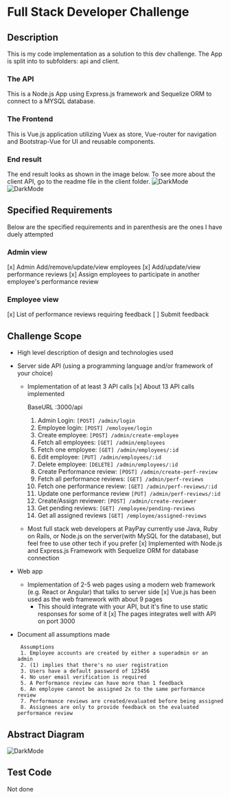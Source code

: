 
# Full Stack Developer Challenge

## Description
This is my code implementation as a solution to this dev challenge. The App is split into to subfolders: api and client. 

### The API 
This is a Node.js App using Express.js framework and Sequelize ORM to connect to a MYSQL database.

### The Frontend
This is Vue.js application utilizing Vuex as store, Vue-router for navigation and Bootstrap-Vue for UI and reusable components.

### End result 
The end result looks as shown in the image below. To see more about the client API, go to the readme file in the client folder.
![DarkMode](https://s2.aconvert.com/convert/p3r68-cdx67/tb7ph-pcar4.png?dl=0=250x250)
![DarkMode](https://s2.aconvert.com/convert/p3r68-cdx67/t6yhi-9rhbd.png?dl=0=250x250)

## Specified Requirements
Below are the specified requirements and in parenthesis are the ones I have duely attempted
### Admin view
[x] Admin Add/remove/update/view employees
[x] Add/update/view performance reviews 
[x] Assign employees to participate in another employee's performance review

### Employee view
[x] List of performance reviews requiring feedback
[ ] Submit feedback

## Challenge Scope
* High level description of design and technologies used

* Server side API (using a programming language and/or framework of your choice)
  * Implementation of at least 3 API calls
    [x] About 13 API calls implemented

    BaseURL :3000/api
    1. Admin Login: `[POST] /admin/login`
    2. Employee login: `[POST] /emoloyee/login`
    3. Create employee: `[POST] /admin/create-employee`
    4. Fetch all employees: `[GET] /admin/employees`
    5. Fetch one employee: `[GET] /admin/employees/:id`
    6. Edit employee: `[PUT] /admin/employees/:id`
    7. Delete employee: `[DELETE] /admin/employees/:id`
    8. Create Performance review: `[POST] /admin/create-perf-review`
    9. Fetch all performance reviews: `[GET] /admin/perf-reviews`
    10. Fetch one performance review: `[GET] /admin/perf-reviews/:id`
    11. Update one performance review `[PUT] /admin/perf-reviews/:id`
    12. Create/Assign reviewer: `[POST] /admin/create-reviewer`
    13. Get pending reviews: `[GET] /employee/pending-reviews`
    14. Get all assigned reviews `[GET] /employee/assigned-reviews`
    
  * Most full stack web developers at PayPay currently use Java, Ruby on Rails, or Node.js on the server(with MySQL for the database), but feel free to use other tech if you prefer
    [x] Implemented with Node.js and Express.js Framework with Sequelize ORM for database connection
* Web app
  * Implementation of 2-5 web pages using a modern web framework (e.g. React or Angular) that talks to server side
     [x] Vue.js has been used as the web framework with about 9 pages
    * This should integrate with your API, but it's fine to use static responses for some of it 
       [x] The pages integrates well with API on port 3000
* Document all assumptions made
   ```
    Assumptions
    1. Employee accounts are created by either a superadmin or an admin
    2. (1) implies that there's no user registration
    3. Users have a default password of 123456
    4. No user email verification is required
    5. A Performance review can have more than 1 feedback
    6. An employee cannot be assigned 2x to the same performance review
    7. Performance reviews are created/evaluated before being assigned
    8. Assignees are only to provide feedback on the evaluated performance review
   ```
## Abstract Diagram
![DarkMode](https://s2.aconvert.com/convert/p3r68-cdx67/tgo1j-6wjaq.png?dl=0=250x250)

## Test Code
Not done
